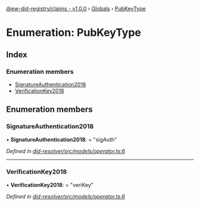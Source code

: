 [@ew-did-registry/claims - v1.0.0](../README.md) › [Globals](../globals.md) › [PubKeyType](pubkeytype.md)

# Enumeration: PubKeyType

## Index

### Enumeration members

* [SignatureAuthentication2018](pubkeytype.md#signatureauthentication2018)
* [VerificationKey2018](pubkeytype.md#verificationkey2018)

## Enumeration members

###  SignatureAuthentication2018

• **SignatureAuthentication2018**: = "sigAuth"

*Defined in [did-resolver/src/models/operator.ts:6](https://github.com/energywebfoundation/ew-did-registry/blob/d2ee593/packages/did-resolver/src/models/operator.ts#L6)*

___

###  VerificationKey2018

• **VerificationKey2018**: = "veriKey"

*Defined in [did-resolver/src/models/operator.ts:6](https://github.com/energywebfoundation/ew-did-registry/blob/d2ee593/packages/did-resolver/src/models/operator.ts#L6)*
